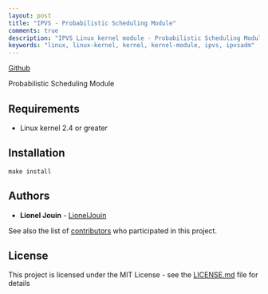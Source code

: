 ```yaml
---
layout: post
title: "IPVS - Probabilistic Scheduling Module"
comments: true
description: "IPVS Linux kernel module - Probabilistic Scheduling Module"
keywords: "linux, linux-kernel, kernel, kernel-module, ipvs, ipvsadm"
---
```


[Github](https://github.com/LionelJouin/IPVS-Probabilistic-Scheduling-Module)

Probabilistic Scheduling Module

## Requirements

* Linux kernel 2.4 or greater

## Installation

```
make install
```

## Authors

* **Lionel Jouin** - [LionelJouin](https://github.com/LionelJouin)  

See also the list of [contributors](https://github.com/LionelJouin/IPVS-Probabilistic-Scheduling-Module/graphs/contributors) who participated in this project.

## License

This project is licensed under the MIT License - see the [LICENSE.md](LICENSE.md) file for details
